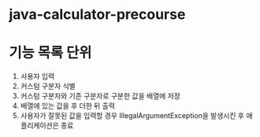 # java-calculator-precourse

# 기능 목록 단위

1. 사용자 입력
2. 커스텀 구분자 식별
3. 커스텀 구분자와 기존 구분자로 구분한 값을 배열에 저장
4. 배열에 있는 값을 후 더한 뒤 출력
5. 사용자가 잘못된 값을 입력할 경우 IllegalArgumentException을 발생시킨 후 애플리케이션은 종료
